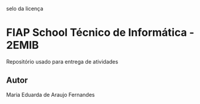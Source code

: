 selo da licença

# FIAP School Técnico de Informática - 2EMIB
Repositório usado para entrega de atividades

## Autor
Maria Eduarda de Araujo Fernandes
